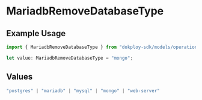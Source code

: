# MariadbRemoveDatabaseType

## Example Usage

```typescript
import { MariadbRemoveDatabaseType } from "dokploy-sdk/models/operations";

let value: MariadbRemoveDatabaseType = "mongo";
```

## Values

```typescript
"postgres" | "mariadb" | "mysql" | "mongo" | "web-server"
```